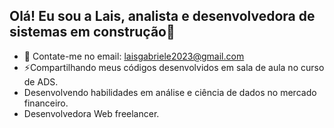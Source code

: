 ## Olá! Eu sou a Lais, analista e desenvolvedora de sistemas em construção👋

- 💬 Contate-me no email: laisgabriele2023@gmail.com
- ⚡Compartilhando meus códigos desenvolvidos em sala de aula no curso de ADS.
-  Desenvolvendo habilidades em análise e ciência de dados no mercado financeiro.
-  Desenvolvedora Web freelancer.
